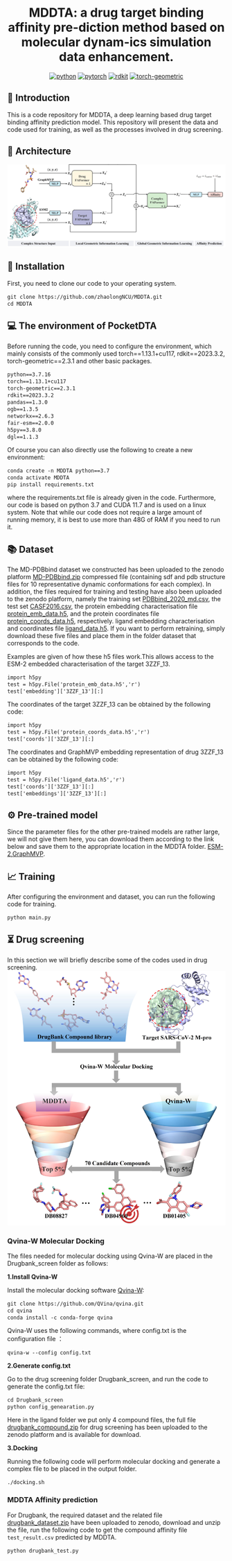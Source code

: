 <div align="center">

# MDDTA: a drug target binding affinity pre-diction method based on molecular dynam-ics simulation data enhancement.

[![python](https://img.shields.io/badge/-Python_3.7_%7C_3.8_%7C_3.9_%7C_3.10-blue?logo=python&logoColor=white)](https://github.com/pre-commit/pre-commit)
[![pytorch](https://img.shields.io/badge/PyTorch_1.13+-ee4c2c?logo=pytorch&logoColor=white)](https://pytorch.org/get-started/locally/)
[![rdkit](https://img.shields.io/badge/-rdkit_2023.3.2+-792ee5?logo=rdkit&logoColor=white)](https://anaconda.org/conda-forge/rdkit/)
[![torch-geometric](https://img.shields.io/badge/torch--geometric-2.3.1+-792ee5?logo=pytorch&logoColor=white)](https://pytorch-geometric.readthedocs.io/en/latest/)

</div>

## 📄  Introduction 
This is a code repository for MDDTA, a deep learning based drug target binding affinity prediction model. This repository will present the data and code used for training, as well as the processes involved in drug screening.

## 🔑 Architecture
![MDDTA](https://github.com/zhaolongNCU/MDDTA/blob/main/img/MDDTA.jpg)
## 🔨 Installation
First, you need to clone our code to your operating system.

```
git clone https://github.com/zhaolongNCU/MDDTA.git
cd MDDTA
```

## 💻 The environment of PocketDTA
Before running the code, you need to configure the environment, which mainly consists of the commonly used torch==1.13.1+cu117, rdkit==2023.3.2, torch-geometric==2.3.1 and other basic packages.
```
python==3.7.16
torch==1.13.1+cu117
torch-geometric==2.3.1
rdkit==2023.3.2
pandas==1.3.0
ogb==1.3.5
networkx==2.6.3
fair-esm==2.0.0
h5py==3.8.0
dgl==1.1.3
```
Of course you can also directly use the following to create a new environment:
```
conda create -n MDDTA python==3.7
conda activate MDDTA 
pip install requirements.txt
```
where the requirements.txt file is already given in the code.
Furthermore, our code is based on python 3.7 and CUDA 11.7 and is used on a linux system. Note that while our code does not require a large amount of running memory, it is best to use more than 48G of RAM if you need to run it.
## 📚 Dataset
The MD-PDBbind dataset we constructed has been uploaded to the zenodo platform [MD-PDBbind.zip](https://zenodo.org/records/15137143) compressed file (containing sdf and pdb structure files for 10 representative dynamic conformations for each complex). In addition, the files required for training and testing have also been uploaded to the zenodo platform, namely the training set [PDBbind_2020_md.csv](https://zenodo.org/records/15137143), the test set [CASF2016.csv](https://zenodo.org/records/15137143), the protein embedding characterisation file [protein_emb_data.h5](https://zenodo.org/records/15137143), and the protein coordinates file [protein_coords_data.h5](https://zenodo.org/records/15137143), respectively. ligand embedding characterisation and coordinates file [ligand_data.h5](https://zenodo.org/records/15137143). If you want to perform retraining, simply download these five files and place them in the folder dataset that corresponds to the code.

Examples are given of how these h5 files work.This allows access to the ESM-2 embedded characterisation of the target 3ZZF_13.
```
import h5py
test = h5py.File('protein_emb_data.h5','r')
test['embedding']['3ZZF_13'][:]
```
The coordinates of the target 3ZZF_13 can be obtained by the following code:
```
import h5py
test = h5py.File('protein_coords_data.h5','r')
test['coords']['3ZZF_13'][:]
```
The coordinates and GraphMVP embedding representation of drug 3ZZF_13 can be obtained by the following code:
```
import h5py
test = h5py.File('ligand_data.h5','r')
test['coords']['3ZZF_13'][:]
test['embeddings']['3ZZF_13'][:]
```
## :gear: Pre-trained model
Since the parameter files for the other pre-trained models are rather large, we will not give them here, you can download them according to the link below and save them to the appropriate location in the MDDTA folder. [ESM-2](https://dl.fbaipublicfiles.com/fair-esm/models/esm2_t33_650M_UR50D.pt),[GraphMVP](https://github.com/chao1224/GraphMVP).

## :chart_with_upwards_trend: Training
After configuring the environment and dataset, you can run the following code for training.
```
python main.py
```

## ⏳ Drug screening
In this section we will briefly describe some of the codes used in drug screening.
![Drugbank_screen](https://github.com/zhaolongNCU/MDDTA/blob/main/img/Drugbank_screen.jpg)
### Qvina-W Molecular Docking
The files needed for molecular docking using Qvina-W are placed in the Drugbank_screen folder as follows:

**1.Install Qvina-W**

Install the molecular docking software [Qvina-W](https://qvina.github.io/):

```
git clone https://github.com/QVina/qvina.git
cd qvina
conda install -c conda-forge qvina
```
Qvina-W uses the following commands, where config.txt is the configuration file ：

```
qvina-w --config config.txt
```
**2.Generate config.txt**

Go to the drug screening folder Drugbank_screen, and run the code to generate the config.txt file:
```
cd Drugbank_screen
python config_genearation.py
```
Here in the ligand folder we put only 4 compound files, the full file [drugbank_compound.zip](https://zenodo.org/records/15137143) for drug screening has been uploaded to the zenodo platform and is available for download.

**3.Docking**

Running the following code will perform molecular docking and generate a complex file to be placed in the output folder.
```
./docking.sh
```
### MDDTA Affinity prediction
For Drugbank, the required dataset and the related file [drugbank_dataset.zip](https://zenodo.org/records/15137143) have been uploaded to zenodo, download and unzip the file, run the following code to get the compound affinity file `test_result.csv` predicted by MDDTA. 

```
python drugbank_test.py
```

